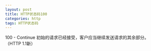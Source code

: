 ```yaml
---
layout: post
title: HTTP状态码100
categories: http
tags: HTTP状态码
---
```


100 - Continue 初始的请求已经接受，客户应当继续发送请求的其余部分。（HTTP 1.1新） 
